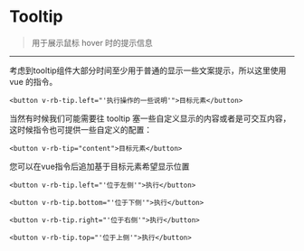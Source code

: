# Tooltip
> 用于展示鼠标 hover 时的提示信息

---

考虑到tooltip组件大部分时间至少用于普通的显示一些文案提示，所以这里使用 vue 的指令。

```vue
<button v-rb-tip.left="'执行操作的一些说明'">目标元素</button>
```

当然有时候我们可能需要往 tooltip 塞一些自定义显示的内容或者是可交互内容，这时候指令也可提供一些自定义的配置：

```vue
<button v-rb-tip="content">目标元素</button>
```

您可以在vue指令后追加基于目标元素希望显示位置
```vue
<button v-rb-tip.left="'位于左侧'">执行</button>

<button v-rb-tip.bottom="'位于下侧'">执行</button>

<button v-rb-tip.right="'位于右侧'">执行</button>

<button v-rb-tip.top="'位于上侧'">执行</button>
```